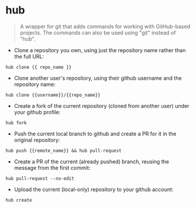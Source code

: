 # hub

> A wrapper for git that adds commands for working with GitHub-based projects.
> The commands can also be used using "git" instead of "hub".

- Clone a repository you own, using just the repository name rather than the full URL:

`hub clone {{ repo_name }}`

- Clone another user's repository, using their github username and the repository name:

`hub clone {{username}}/{{repo_name}}`

- Create a fork of the current repository (cloned from another user) under your github profile:

`hub fork`

- Push the current local branch to github and create a PR for it in the original repository:

`hub push {{remote_name}} && hub pull-request`

- Create a PR of the current (already pushed) branch, reusing the message from the first commit:

`hub pull-request --no-edit`

- Upload the current (local-only) repository to your github account:

`hub create`
